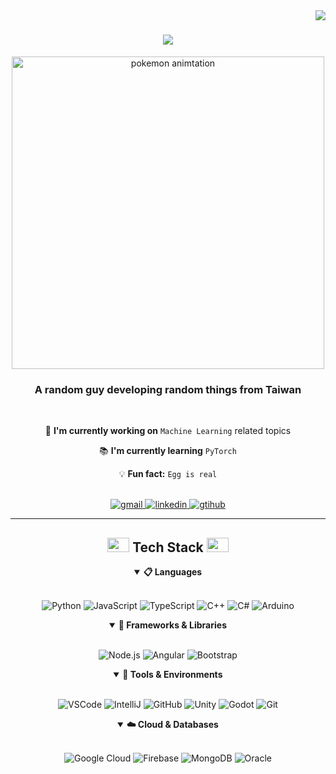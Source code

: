 <img align="right" src="https://visitor-badge.laobi.icu/badge?page_id=Beees835.Beees835" /> 

<h1 align="center">
    <img src="https://readme-typing-svg.herokuapp.com/?font=Righteous&size=35&center=true&vCenter=true&width=500&height=70&duration=4000&lines=Hi+There!+👋;+I'm+Benson!+A+CS+Graduate;" />
</h1>
<p align="center">
  <img src="https://media.giphy.com/media/PDenglwEXySNTOOlYK/giphy.gif?cid=ecf05e47plnk5a2s2jjzr6m62y03acufae19cwgs58px9tvf&ep=v1_gifs_search&rid=giphy.gif&ct=g" alt="pokemon animtation" width="500"/>
</p>

<h3 align="center">A random guy developing random things from Taiwan</h3>

<!-- basic info section --> 
<div align="center">
  <br>
  
  🚀 **I'm currently working on** `Machine Learning` related topics
  
  📚 **I'm currently learning** `PyTorch` 
  
  💡 **Fun fact:** `Egg is real`
  
  <br>
  <div align="center"> 
   <a href="mailto:haojob12@gmail.com"> 
    <img src="https://img.shields.io/badge/Email-red?style=for-the-badge&logo=gmail&logoColor=white" alt="gmail"> 
   </a> 

   <a href="www.linkedin.com/in/hao-i-lin" target="_blank">
    <img src="https://img.shields.io/badge/LinkedIn-blue?style=for-the-badge&logo=linkedin&logoColor=white" alt="linkedin"> 
   </a> 

   <a href="https://github.com/Beees835" target="_blank">
    <img src="https://img.shields.io/badge/github-grey?style=for-the-badge&logo=github&logoColor=white" alt="gtihub"> 
   </a> 
  </div>
  
</div>
<hr/>

<!-- Tech Stack Section --> 
<h2 align="center">
 <img src="https://media2.giphy.com/media/QssGEmpkyEOhBCb7e1/giphy.gif?cid=ecf05e47a0n3gi1bfqntqmob8g9aid1oyj2wr3ds3mg700bl&rid=giphy.gif" width="35" height="23"> 
 Tech Stack 
 <img src="https://media2.giphy.com/media/QssGEmpkyEOhBCb7e1/giphy.gif?cid=ecf05e47a0n3gi1bfqntqmob8g9aid1oyj2wr3ds3mg700bl&rid=giphy.gif" width="35" height="23">
</h2> 

<details align="center" open>
  <summary><b>📋 Languages</b></summary>
  <br/>
  <p align="center">
    <img src="https://img.shields.io/badge/Python-3776AB?style=for-the-badge&logo=python&logoColor=white" alt="Python"/>
    <img src="https://img.shields.io/badge/JavaScript-F7DF1E?style=for-the-badge&logo=javascript&logoColor=black" alt="JavaScript"/>
    <img src="https://img.shields.io/badge/TypeScript-3178C6?style=for-the-badge&logo=typescript&logoColor=white" alt="TypeScript"/>
    <img src="https://img.shields.io/badge/C++-00599C?style=for-the-badge&logo=cplusplus&logoColor=white" alt="C++"/>
    <img src="https://img.shields.io/badge/C%23-239120?style=for-the-badge&logo=csharp&logoColor=white" alt="C#"/>
    <img src="https://img.shields.io/badge/Arduino-00979D?style=for-the-badge&logo=arduino&logoColor=white" alt="Arduino"/>
  </p>
</details>

<details align="center" open>
  <summary><b>🧩 Frameworks & Libraries</b></summary>
  <br/>
  <p align="center">
    <img src="https://img.shields.io/badge/Node.js-339933?style=for-the-badge&logo=nodedotjs&logoColor=white" alt="Node.js"/>
    <img src="https://img.shields.io/badge/Angular-DD0031?style=for-the-badge&logo=angular&logoColor=white" alt="Angular"/>
    <img src="https://img.shields.io/badge/Bootstrap-563D7C?style=for-the-badge&logo=bootstrap&logoColor=white" alt="Bootstrap"/>
  </p>
</details>

<details align="center" open>
  <summary><b>🔧 Tools & Environments</b></summary>
  <br/>
  <p align="center">
    <img src="https://img.shields.io/badge/VSCode-007ACC?style=for-the-badge&logo=VScode&logoColor=white" alt="VSCode"/>
    <img src="https://img.shields.io/badge/IntelliJ_IDEA-000000?style=for-the-badge&logo=intellijidea&logoColor=white" alt="IntelliJ"/>
    <img src="https://img.shields.io/badge/GitHub-100000?style=for-the-badge&logo=github&logoColor=white" alt="GitHub"/>
    <img src="https://img.shields.io/badge/Unity-000000?style=for-the-badge&logo=unity&logoColor=white" alt="Unity"/>
    <img src="https://img.shields.io/badge/Godot-478CBF?style=for-the-badge&logo=godotengine&logoColor=white" alt="Godot"/>
    <img src="https://img.shields.io/badge/Git-F05032?style=for-the-badge&logo=git&logoColor=white" alt="Git"/>
  </p>
</details>

<details align="center" open>
  <summary><b>☁️ Cloud & Databases</b></summary>
  <br/>
  <p align="center">
    <img src="https://img.shields.io/badge/Google_Cloud-4285F4?style=for-the-badge&logo=googlecloud&logoColor=white" alt="Google Cloud"/>
    <img src="https://img.shields.io/badge/Firebase-FFCA28?style=for-the-badge&logo=firebase&logoColor=black" alt="Firebase"/>
    <img src="https://img.shields.io/badge/MongoDB-47A248?style=for-the-badge&logo=mongodb&logoColor=white" alt="MongoDB"/>
    <img src="https://img.shields.io/badge/Oracle-F80000?style=for-the-badge&logo=oracle&logoColor=white" alt="Oracle"/>
  </p>
</details>

 






